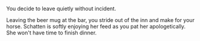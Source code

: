 You decide to leave quietly without incident.


Leaving the beer mug at the bar, you stride out of the inn and make for your horse. Schatten is softly enjoying her feed as you pat her apologetically. She won't have time to finish dinner.

